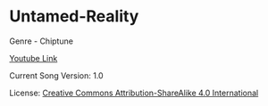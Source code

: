 # Untamed-Reality
Genre - Chiptune

[Youtube Link](https://www.youtube.com/watch?v=NVpI2lJQJms&feature=youtu.be)

Current Song Version: 1.0

License: [Creative Commons Attribution-ShareAlike 4.0 International](http://creativecommons.org/licenses/by-sa/4.0/)